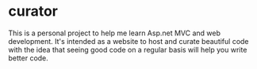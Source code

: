 # curator
This is a personal project to help me learn Asp.net MVC and web development.  It's intended as a website to host and
curate beautiful code with the idea that seeing good code on a regular basis will help you write better code.


